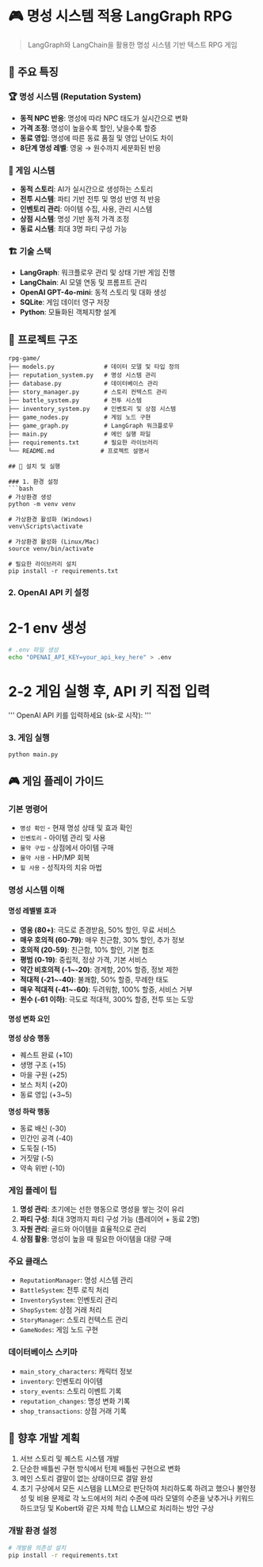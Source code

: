 # 🎮 명성 시스템 적용 LangGraph RPG

> LangGraph와 LangChain을 활용한 명성 시스템 기반 텍스트 RPG 게임

## 🌟 주요 특징

### 🏆 명성 시스템 (Reputation System)
- **동적 NPC 반응**: 명성에 따라 NPC 태도가 실시간으로 변화
- **가격 조정**: 명성이 높을수록 할인, 낮을수록 할증
- **동료 영입**: 명성에 따른 동료 품질 및 영입 난이도 차이
- **8단계 명성 레벨**: 영웅 → 원수까지 세분화된 반응

### 🎯 게임 시스템
- **동적 스토리**: AI가 실시간으로 생성하는 스토리
- **전투 시스템**: 파티 기반 전투 및 명성 반영 적 반응
- **인벤토리 관리**: 아이템 수집, 사용, 관리 시스템
- **상점 시스템**: 명성 기반 동적 가격 조정
- **동료 시스템**: 최대 3명 파티 구성 가능

### 🏗️ 기술 스택
- **LangGraph**: 워크플로우 관리 및 상태 기반 게임 진행
- **LangChain**: AI 모델 연동 및 프롬프트 관리
- **OpenAI GPT-4o-mini**: 동적 스토리 및 대화 생성
- **SQLite**: 게임 데이터 영구 저장
- **Python**: 모듈화된 객체지향 설계

## 📁 프로젝트 구조

```
rpg-game/
├── models.py              # 데이터 모델 및 타입 정의
├── reputation_system.py   # 명성 시스템 관리
├── database.py            # 데이터베이스 관리
├── story_manager.py       # 스토리 컨텍스트 관리
├── battle_system.py       # 전투 시스템
├── inventory_system.py    # 인벤토리 및 상점 시스템
├── game_nodes.py          # 게임 노드 구현
├── game_graph.py          # LangGraph 워크플로우
├── main.py                # 메인 실행 파일
├── requirements.txt       # 필요한 라이브러리
└── README.md             # 프로젝트 설명서

## 🚀 설치 및 실행

### 1. 환경 설정
```bash
# 가상환경 생성
python -m venv venv

# 가상환경 활성화 (Windows)
venv\Scripts\activate

# 가상환경 활성화 (Linux/Mac)
source venv/bin/activate

# 필요한 라이브러리 설치
pip install -r requirements.txt
```

### 2. OpenAI API 키 설정
# 2-1 env 생성
```bash
# .env 파일 생성
echo "OPENAI_API_KEY=your_api_key_here" > .env
```
# 2-2 게임 실행 후, API 키 직접 입력
'''
OpenAI API 키를 입력하세요 (sk-로 시작):
'''

### 3. 게임 실행
```bash
python main.py
```

## 🎮 게임 플레이 가이드

### 기본 명령어
- `명성 확인` - 현재 명성 상태 및 효과 확인
- `인벤토리` - 아이템 관리 및 사용
- `물약 구입` - 상점에서 아이템 구매
- `물약 사용` - HP/MP 회복
- `힐 사용` - 성직자의 치유 마법

### 명성 시스템 이해
#### 명성 레벨별 효과
- **영웅 (80+)**: 극도로 존경받음, 50% 할인, 무료 서비스
- **매우 호의적 (60-79)**: 매우 친근함, 30% 할인, 추가 정보
- **호의적 (20-59)**: 친근함, 10% 할인, 기본 협조
- **평범 (0-19)**: 중립적, 정상 가격, 기본 서비스
- **약간 비호의적 (-1~-20)**: 경계함, 20% 할증, 정보 제한
- **적대적 (-21~-40)**: 불쾌함, 50% 할증, 무례한 태도
- **매우 적대적 (-41~-60)**: 두려워함, 100% 할증, 서비스 거부
- **원수 (-61 이하)**: 극도로 적대적, 300% 할증, 전투 또는 도망

#### 명성 변화 요인
**명성 상승 행동**
- 퀘스트 완료 (+10)
- 생명 구조 (+15)
- 마을 구원 (+25)
- 보스 처치 (+20)
- 동료 영입 (+3~5)

**명성 하락 행동**
- 동료 배신 (-30)
- 민간인 공격 (-40)
- 도둑질 (-15)
- 거짓말 (-5)
- 약속 위반 (-10)

### 게임 플레이 팁
1. **명성 관리**: 초기에는 선한 행동으로 명성을 쌓는 것이 유리
2. **파티 구성**: 최대 3명까지 파티 구성 가능 (플레이어 + 동료 2명)
3. **자원 관리**: 골드와 아이템을 효율적으로 관리
4. **상점 활용**: 명성이 높을 때 필요한 아이템을 대량 구매

### 주요 클래스
- `ReputationManager`: 명성 시스템 관리
- `BattleSystem`: 전투 로직 처리
- `InventorySystem`: 인벤토리 관리
- `ShopSystem`: 상점 거래 처리
- `StoryManager`: 스토리 컨텍스트 관리
- `GameNodes`: 게임 노드 구현

### 데이터베이스 스키마
- `main_story_characters`: 캐릭터 정보
- `inventory`: 인벤토리 아이템
- `story_events`: 스토리 이벤트 기록
- `reputation_changes`: 명성 변화 기록
- `shop_transactions`: 상점 거래 기록

## 🎯 향후 개발 계획
1. 서브 스토리 및 퀘스트 시스템 개발
2. 단순한 배틀씬 구현 방식에서 턴제 배틀씬 구현으로 변화
3. 메인 스토리 결말이 없는 상태이므로 결말 완성
4. 초기 구상에서 모든 시스템을 LLM으로 판단하여 처리하도록 하려고 했으나
불안정성 및 비용 문제로 각 노드에서의 처리 수준에 따라 모델의 수준을 낮추거나
키워드 하드코딩 및 Kobert와 같은 자체 학습 LLM으로 처리하는 방안 구상

### 개발 환경 설정
```bash
# 개발용 의존성 설치
pip install -r requirements.txt